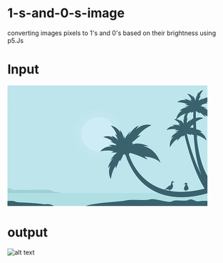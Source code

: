 # 1-s-and-0-s-image
converting images pixels to 1's and 0's based on their brightness using p5.Js
# Input
![alt text](https://github.com/rinovethamoses97/1-s-and-0-s-image/blob/master/public/photo1.jpg)
# output
![alt text](https://github.com/rinovethamoses97/1-s-and-0-s-image/blob/master/public/output1.jpg)

